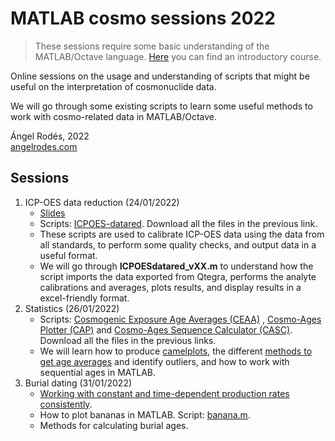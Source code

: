 # MATLAB cosmo sessions 2022

<!--
> Draft of the sessions I will be delivering soon.
-->


> These sessions require some basic understanding of the MATLAB/Octave language. [Here](https://angelrodes.github.io/Matlab_for_Geoscientists/) you can find an introductory course. 

Online sessions on the usage and understanding of scripts that might be useful on the interpretation of cosmonuclide data.

We will go through some existing scripts to learn some useful methods to work with cosmo-related data in MATLAB/Octave.

Ángel Rodés, 2022 \
[angelrodes.com](https://angelrodes.wordpress.com/)

## Sessions

1. ICP-OES data reduction (24/01/2022)
    * [Slides](https://docs.google.com/presentation/d/e/2PACX-1vR2xctVePGAuNEMkh7fJjNJ69uUoh5nZGex0U1TH-QxE0nF8IKKNOoEAh2Gbm_p-8lJBGLnTZaS-mDF/pub?start=false&loop=false&delayms=3000)
    * Scripts: [ICPOES-datared](https://github.com/angelrodes/ICPOES-datared). Download all the files in the previous link.
    * These scripts are used to calibrate ICP-OES data using the data from all standards, to perform some quality checks, and output data in a useful format.
    * We will go through **ICPOESdatared_vXX.m** to understand how the script imports the data exported from Qtegra, performs the analyte calibrations and averages, plots results, and display results in a excel-friendly format.
2. Statistics (26/01/2022)
    * Scripts: [Cosmogenic Exposure Age Averages (CEAA)](https://github.com/angelrodes/CEAA) , [Cosmo-Ages Plotter (CAP)](https://github.com/angelrodes/CAP) and [Cosmo-Ages Sequence Calculator (CASC)](https://github.com/angelrodes/CASC).   Download all the files in the previous links.
    * We will learn how to produce [camelplots](https://cosmognosis.wordpress.com/2011/07/25/what-is-a-camel-diagram-anyway/), the different [methods to get age averages](https://angelrodes.wordpress.com/2020/12/07/cosmogenic-exposure-age-averages/) and identify outliers, and how to work with sequential ages in MATLAB.
3. Burial dating (31/01/2022)
    * [Working with constant and time-dependent production rates consistently](https://angelrodes.wordpress.com/2021/12/15/average-cosmogenic-production-rate-calculator/).
    * How to plot bananas in MATLAB. Script: [banana.m](https://raw.githubusercontent.com/angelrodes/angelrodes.github.io/main/cosmo_sessions_2022/banana.m).
    * Methods for calculating burial ages.

<!--
3. AMS raw data (tba)
    * Manipulating files and folders (*script coming soon*).
    * Input data from text files and organise it.
    * Plotting time series.
-->

<!--
AMS data
https://drive.google.com/drive/u/1/folders/1cMc5_PBexoFGcrwxKsTgQVXr8rYYqN36
cuenta elmonobueno
-->

<!--
https://doodle.com/poll/qtutiw26d286d26h?utm_source=poll&utm_medium=link
-->


